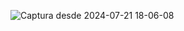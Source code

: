 
![Captura desde 2024-07-21 18-06-08](https://github.com/user-attachments/assets/ea848115-74cf-456c-9936-5c4f354284bc)

